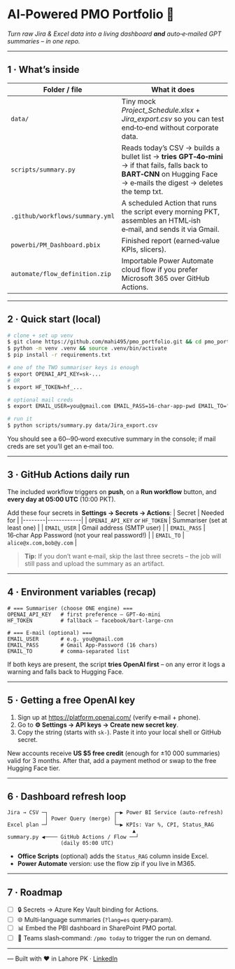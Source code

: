 # AI‑Powered PMO Portfolio 🚀

*Turn raw Jira & Excel data into a living dashboard **and** auto‑e‑mailed GPT summaries – in one repo.*

---

## 1 · What’s inside

| Folder / file | What it does |
|---------------|-------------|
| `data/` | Tiny mock *Project_Schedule.xlsx* + *Jira_export.csv* so you can test end‑to‑end without corporate data. |
| `scripts/summary.py` | Reads today’s CSV → builds a bullet list → **tries GPT‑4o‑mini** → if that fails, falls back to **BART‑CNN** on Hugging Face → e‑mails the digest → deletes the temp txt. |
| `.github/workflows/summary.yml` | A scheduled Action that runs the script every morning PKT, assembles an HTML‑ish e‑mail, and sends it via Gmail. |
| `powerbi/PM_Dashboard.pbix` | Finished report (earned‑value KPIs, slicers). |
| `automate/flow_definition.zip` | Importable Power Automate cloud flow if you prefer Microsoft 365 over GitHub Actions. |

---

## 2 · Quick start (local)
```bash
# clone + set up venv
$ git clone https://github.com/mahi495/pmo_portfolio.git && cd pmo_portfolio
$ python -m venv .venv && source .venv/bin/activate
$ pip install -r requirements.txt

# one of the TWO summariser keys is enough
$ export OPENAI_API_KEY=sk‑...
# OR
$ export HF_TOKEN=hf_...

# optional mail creds
$ export EMAIL_USER=you@gmail.com EMAIL_PASS=16‑char‑app‑pwd EMAIL_TO="team@example.com"

# run it
$ python scripts/summary.py data/Jira_export.csv
```
You should see a 60‑‑90‑word executive summary in the console; if mail creds are set you’ll get an e‑mail too.

---

## 3 · GitHub Actions daily run
The included workflow triggers on **push**, on a **Run workflow** button, and **every day at 05:00 UTC** (10:00 PKT).

Add these four secrets in **Settings → Secrets → Actions**:
| Secret | Needed for |
|--------|------------|
| `OPENAI_API_KEY` *or* `HF_TOKEN` | Summariser (set at least one) |
| `EMAIL_USER` | Gmail address (SMTP user) |
| `EMAIL_PASS` | 16‑char App Password (not your real password!) |
| `EMAIL_TO` | `alice@x.com,bob@y.com` |

> **Tip:** If you don’t want e‑mail, skip the last three secrets – the job will still pass and upload the summary as an artifact.

---

## 4 · Environment variables (recap)
```text
# === Summariser (choose ONE engine) ===
OPENAI_API_KEY   # first preference – GPT‑4o‑mini
HF_TOKEN         # fallback – facebook/bart‑large‑cnn

# === E‑mail (optional) ===
EMAIL_USER       # e.g. you@gmail.com
EMAIL_PASS       # Gmail App‑Password (16 chars)
EMAIL_TO         # comma‑separated list
```
If both keys are present, the script **tries OpenAI first** – on any error it logs a warning and falls back to Hugging Face.

---

## 5 · Getting a free OpenAI key
1. Sign up at <https://platform.openai.com/> (verify e‑mail + phone).  
2. Go to **⚙️ Settings → API keys → Create new secret key**.  
3. Copy the string (starts with `sk‑`). Paste it into your local shell or GitHub secret.

New accounts receive **US $5 free credit** (enough for ±10 000 summaries) valid for 3 months. After that, add a payment method or swap to the free Hugging Face tier.

---

## 6 · Dashboard refresh loop
```
Jira → CSV ─┐                     ┌─▶ Power BI Service (auto‑refresh)
            │ Power Query (merge) │
Excel plan ─┘                     └─▶ KPIs: Var %, CPI, Status_RAG
                                        ▲
summary.py ◀──── GitHub Actions / Flow ──┘
                 (daily 05:00 UTC)
```
* **Office Scripts** (optional) adds the `Status_RAG` column inside Excel.  
* **Power Automate** version: use the flow zip if you live in M365.

---

## 7 · Roadmap
- [ ] 🔒 Secrets → Azure Key Vault binding for Actions.
- [ ] 🌐 Multi‑language summaries (`?lang=es` query‑param).
- [ ] 📊 Embed the PBI dashboard in SharePoint PMO portal.
- [ ] 🤖 Teams slash‑command: `/pmo today` to trigger the run on demand.

---

— Built with ❤️ in Lahore PK · [LinkedIn](https://www.linkedin.com/in/hafizamahamejaz/)
